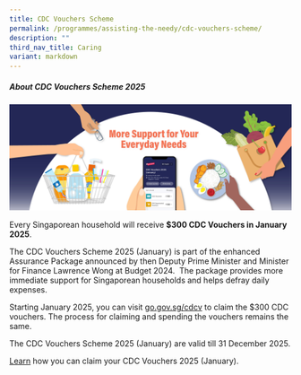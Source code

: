 ```yaml
---
title: CDC Vouchers Scheme
permalink: /programmes/assisting-the-needy/cdc-vouchers-scheme/
description: ""
third_nav_title: Caring
variant: markdown
---
```

##### About CDC Vouchers Scheme 2025
         
![](/images/PACDC_web_banner_31_dec_1.jpg)

Every Singaporean household will receive **$300 CDC Vouchers in January 2025**.  

The CDC Vouchers Scheme 2025 (January) is part of the enhanced Assurance Package announced by then Deputy Prime Minister and Minister for Finance Lawrence Wong at Budget 2024.  The package provides more immediate support for Singaporean households and helps defray daily expenses.

Starting January 2025, you can visit [go.gov.sg/cdcv](https://go.gov.sg/cdcv) to claim the $300 CDC vouchers. The process for claiming and spending the vouchers remains the same.

The CDC Vouchers Scheme 2025 (January) are valid till 31 December 2025.

[Learn](https://vouchers.cdc.gov.sg/residents/info) how you can claim your CDC Vouchers 2025 (January).

